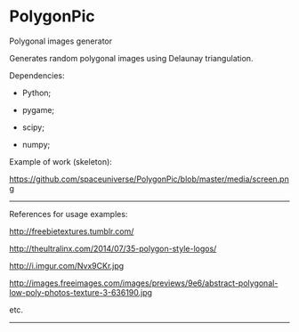 # PolygonPic

Polygonal images generator

Generates random polygonal images using Delaunay triangulation.

Dependencies:

- Python;

- pygame;

- scipy;

- numpy;

Example of work (skeleton):

https://github.com/spaceuniverse/PolygonPic/blob/master/media/screen.png


-----------------------------------------------------------------------

References for usage examples:

http://freebietextures.tumblr.com/

http://theultralinx.com/2014/07/35-polygon-style-logos/

http://i.imgur.com/Nvx9CKr.jpg

http://images.freeimages.com/images/previews/9e6/abstract-polygonal-low-poly-photos-texture-3-636190.jpg

etc.

-----------------------------------------------------------------------
